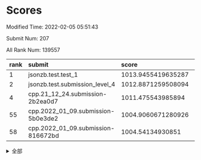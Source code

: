 # Scores

Modified Time: 2022-02-05 05:51:43

Submit Num: 207

All Rank Num: 139557

| rank |               submit               |       score        |       sigma        | pk_num |
| :--- | :--------------------------------- | :----------------- | :----------------- | :----- |
| 1    | jsonzb.test.test_1                 | 1013.9455419635287 | 0.8190995483635205 | 2701   |
| 2    | jsonzb.test.submission_level_4     | 1012.8871259508094 | 0.8009146670059987 | 2695   |
| 4    | cpp.21_12_24.submission-2b2ea0d7   | 1011.475543985894  | 0.7582943049749257 | 2694   |
| 55   | cpp.2022_01_09.submission-5b0e3de2 | 1004.9060671280926 | 0.7210350715674826 | 2695   |
| 58   | cpp.2022_01_09.submission-816672bd | 1004.54134930851   | 0.7087767608021359 | 2698   |


<details>
<summary>全部</summary>

| rank |                 submit                 |       score        |       sigma        | pk_num |
| :--- | :------------------------------------- | :----------------- | :----------------- | :----- |
| 1    | jsonzb.test.test_1                     | 1013.9455419635287 | 0.8190995483635205 | 2701   |
| 2    | jsonzb.test.submission_level_4         | 1012.8871259508094 | 0.8009146670059987 | 2695   |
| 3    | gobigger.level_3.submission_level_3_45 | 1011.841770077275  | 0.7725627247862218 | 2703   |
| 4    | cpp.21_12_24.submission-2b2ea0d7       | 1011.475543985894  | 0.7582943049749257 | 2694   |
| 5    | gobigger.level_3.submission_level_3_2  | 1011.4387318308477 | 0.7995364133594381 | 2695   |
| 6    | gobigger.level_3.submission_level_3_0  | 1011.0976451086518 | 0.7811793304791528 | 2697   |
| 7    | gobigger.level_3.submission_level_3_4  | 1011.0319598024852 | 0.7714002979499539 | 2694   |
| 8    | gobigger.level_3.submission_level_3_24 | 1010.962809234925  | 0.764569661621856  | 2699   |
| 9    | gobigger.level_3.submission_level_3_35 | 1010.872398227487  | 0.7704191420652667 | 2697   |
| 10   | gobigger.level_3.submission_level_3_1  | 1010.7611633289965 | 0.7930243514772999 | 2699   |
| 11   | gobigger.level_3.submission_level_3_46 | 1010.7015266336518 | 0.7811096409220064 | 2702   |
| 12   | gobigger.level_3.submission_level_3_25 | 1010.6953243550404 | 0.7531859693919076 | 2699   |
| 13   | gobigger.level_3.submission_level_3_20 | 1010.5736194888019 | 0.7730037333528447 | 2698   |
| 14   | gobigger.level_3.submission_level_3_39 | 1010.5458265292124 | 0.7660645377520741 | 2698   |
| 15   | gobigger.level_3.submission_level_3_34 | 1010.5364379092937 | 0.7652731098779204 | 2696   |
| 16   | gobigger.level_3.submission_level_3_47 | 1010.5310935941438 | 0.7607353499575428 | 2700   |
| 17   | gobigger.level_3.submission_level_3_26 | 1010.5217614579627 | 0.765456986357557  | 2695   |
| 18   | gobigger.level_3.submission_level_3_23 | 1010.3746654827094 | 0.7599310412727898 | 2695   |
| 19   | gobigger.level_3.submission_level_3_6  | 1010.3219432431632 | 0.7655268336811384 | 2695   |
| 20   | gobigger.level_3.submission_level_3_21 | 1010.3210896093973 | 0.7704304049212841 | 2694   |
| 21   | gobigger.level_3.submission_level_3_11 | 1010.3149367706039 | 0.7686743325368088 | 2695   |
| 22   | gobigger.level_3.submission_level_3_43 | 1010.1780173803423 | 0.7567286287830992 | 2699   |
| 23   | gobigger.level_3.submission_level_3_16 | 1010.1600194321551 | 0.7743591763489301 | 2699   |
| 24   | gobigger.level_3.submission_level_3_12 | 1010.1257531016942 | 0.7557558428707097 | 2695   |
| 25   | gobigger.level_3.submission_level_3_5  | 1010.0903848270879 | 0.756292756264162  | 2699   |
| 26   | gobigger.level_3.submission_level_3_13 | 1010.0156451442894 | 0.7442672308110994 | 2692   |
| 27   | gobigger.level_3.submission_level_3_27 | 1009.9801720629898 | 0.7559036418245714 | 2700   |
| 28   | gobigger.level_3.submission_level_3_8  | 1009.9697317848512 | 0.7591239356319357 | 2700   |
| 29   | gobigger.level_3.submission_level_3_40 | 1009.8665891051097 | 0.7561513673758204 | 2699   |
| 30   | gobigger.level_3.submission_level_3_14 | 1009.8602592094021 | 0.7658391046413665 | 2699   |
| 31   | gobigger.level_3.submission_level_3_41 | 1009.7567307802531 | 0.7451383725428059 | 2698   |
| 32   | gobigger.level_3.submission_level_3_37 | 1009.7279128984721 | 0.7567200328762741 | 2699   |
| 33   | gobigger.level_3.submission_level_3_48 | 1009.6854184211279 | 0.7516185194487438 | 2697   |
| 34   | gobigger.level_3.submission_level_3_9  | 1009.6719642631656 | 0.7584746774835731 | 2694   |
| 35   | gobigger.level_3.submission_level_3_18 | 1009.6138909893989 | 0.7592633608126411 | 2699   |
| 36   | gobigger.level_3.submission_level_3_32 | 1009.5189657306559 | 0.7623418005226161 | 2697   |
| 37   | gobigger.level_3.submission_level_3_3  | 1009.4166525075764 | 0.7520416290959813 | 2697   |
| 38   | gobigger.level_3.submission_level_3_49 | 1009.3592478776205 | 0.7403266161274223 | 2697   |
| 39   | gobigger.level_3.submission_level_3_31 | 1009.3555736249377 | 0.7588225907104603 | 2693   |
| 40   | gobigger.level_3.submission_level_3_44 | 1009.3324961610855 | 0.7655640225935829 | 2697   |
| 41   | gobigger.level_3.submission_level_3_30 | 1009.3229128472414 | 0.7734316921996669 | 2697   |
| 42   | gobigger.level_3.submission_level_3_17 | 1009.3116667536309 | 0.7639848010939215 | 2700   |
| 43   | gobigger.level_3.submission_level_3_15 | 1009.2842369791634 | 0.7561449150854567 | 2691   |
| 44   | gobigger.level_3.submission_level_3_19 | 1009.0956058414082 | 0.7265084789634775 | 2694   |
| 45   | gobigger.level_3.submission_level_3_42 | 1009.0886940878441 | 0.7482674627426712 | 2698   |
| 46   | gobigger.level_3.submission_level_3_7  | 1009.0765364811895 | 0.745512268465269  | 2697   |
| 47   | gobigger.level_3.submission_level_3_38 | 1008.9936718720743 | 0.741057556540262  | 2697   |
| 48   | gobigger.level_3.submission_level_3_36 | 1008.9927081669349 | 0.7462639467245341 | 2694   |
| 49   | gobigger.level_3.submission_level_3_22 | 1008.9070239462661 | 0.7659318535332832 | 2692   |
| 50   | gobigger.level_3.submission_level_3_29 | 1008.8819783668259 | 0.7475085702313511 | 2696   |
| 51   | gobigger.level_3.submission_level_3_10 | 1008.8690859634468 | 0.7537179987831637 | 2693   |
| 52   | gobigger.level_3.submission_level_3_28 | 1008.1353998695729 | 0.7494132196110256 | 2694   |
| 53   | gobigger.level_3.submission_level_3_33 | 1007.9366715973995 | 0.7488282979203053 | 2700   |
| 54   | gobigger.level_1.submission_level_1_15 | 1005.0642413613601 | 0.7154567197049133 | 2698   |
| 55   | cpp.2022_01_09.submission-5b0e3de2     | 1004.9060671280926 | 0.7210350715674826 | 2695   |
| 56   | gobigger.level_1.submission_level_1_16 | 1004.8000953218891 | 0.7125688670420397 | 2694   |
| 57   | gobigger.level_1.submission_level_1_12 | 1004.7349019630456 | 0.7166282066288691 | 2702   |
| 58   | cpp.2022_01_09.submission-816672bd     | 1004.54134930851   | 0.7087767608021359 | 2698   |
| 59   | gobigger.level_1.submission_level_1_26 | 1004.5352878584864 | 0.719142967723533  | 2703   |
| 60   | gobigger.level_1.submission_level_1_34 | 1004.1792955384105 | 0.7058577022253295 | 2695   |
| 61   | gobigger.level_1.submission_level_1_47 | 1004.1569072566023 | 0.7103547091168866 | 2699   |
| 62   | gobigger.level_1.submission_level_1_49 | 1004.1458887470153 | 0.7358119586549701 | 2696   |
| 63   | gobigger.level_1.submission_level_1_36 | 1004.1218117421668 | 0.7168201204319254 | 2697   |
| 64   | gobigger.level_1.submission_level_1_42 | 1004.1180584153238 | 0.7167040538687998 | 2691   |
| 65   | gobigger.level_1.submission_level_1_13 | 1004.0144742211513 | 0.7225458516663934 | 2697   |
| 66   | gobigger.level_1.submission_level_1_32 | 1003.9842270885389 | 0.721551053114734  | 2697   |
| 67   | gobigger.level_1.submission_level_1_43 | 1003.8956557134371 | 0.7270783709341367 | 2700   |
| 68   | gobigger.level_1.submission_level_1_18 | 1003.8539922721081 | 0.7198683614253899 | 2697   |
| 69   | gobigger.level_1.submission_level_1_21 | 1003.7289194630597 | 0.7095648961846582 | 2697   |
| 70   | gobigger.level_1.submission_level_1_35 | 1003.686021058327  | 0.7201554343360902 | 2698   |
| 71   | gobigger.level_1.submission_level_1_5  | 1003.6496946534666 | 0.7222432116244157 | 2695   |
| 72   | gobigger.level_1.submission_level_1_46 | 1003.6274594913392 | 0.7241768138310869 | 2694   |
| 73   | gobigger.level_1.submission_level_1_0  | 1003.592163280731  | 0.7124345856477495 | 2695   |
| 74   | gobigger.level_1.submission_level_1_24 | 1003.581111472039  | 0.722273514328401  | 2693   |
| 75   | gobigger.level_1.submission_level_1_11 | 1003.5726023152449 | 0.7100173084827901 | 2696   |
| 76   | gobigger.level_1.submission_level_1_1  | 1003.4867433217967 | 0.7155162358772651 | 2694   |
| 77   | gobigger.level_1.submission_level_1_27 | 1003.4383357457032 | 0.7242892889554946 | 2695   |
| 78   | gobigger.level_1.submission_level_1_10 | 1003.433513303541  | 0.7090863674578507 | 2698   |
| 79   | gobigger.level_1.submission_level_1_40 | 1003.2846511227341 | 0.7289150827822656 | 2700   |
| 80   | gobigger.level_1.submission_level_1_25 | 1003.2676594254498 | 0.7149298899910779 | 2698   |
| 81   | gobigger.level_1.submission_level_1_17 | 1003.2047261934936 | 0.7043456790006428 | 2692   |
| 82   | gobigger.level_1.submission_level_1_7  | 1003.1737945662646 | 0.7078697815186508 | 2698   |
| 83   | gobigger.level_1.submission_level_1_9  | 1003.1686819266868 | 0.7054372856886176 | 2701   |
| 84   | gobigger.level_1.submission_level_1_45 | 1003.1450311134266 | 0.7142341904086714 | 2695   |
| 85   | gobigger.level_1.submission_level_1_41 | 1003.1275881391716 | 0.7119139611802296 | 2696   |
| 86   | gobigger.level_1.submission_level_1_28 | 1003.0989516922862 | 0.7074961791618953 | 2693   |
| 87   | gobigger.level_1.submission_level_1_20 | 1002.9658938151496 | 0.7173018733265323 | 2701   |
| 88   | gobigger.level_1.submission_level_1_39 | 1002.9500284035648 | 0.7120071423748505 | 2694   |
| 89   | gobigger.level_1.submission_level_1_44 | 1002.9086781831596 | 0.7154517035201863 | 2690   |
| 90   | gobigger.level_1.submission_level_1_22 | 1002.8112163259302 | 0.7090122887998769 | 2694   |
| 91   | gobigger.level_1.submission_level_1_48 | 1002.779809014207  | 0.7048287761531936 | 2695   |
| 92   | gobigger.level_1.submission_level_1_30 | 1002.7351102173047 | 0.7139382803867825 | 2689   |
| 93   | gobigger.level_1.submission_level_1_4  | 1002.7138941304902 | 0.7143390803393824 | 2698   |
| 94   | gobigger.level_1.submission_level_1_8  | 1002.5980328120467 | 0.7163649292949333 | 2698   |
| 95   | gobigger.level_1.submission_level_1_6  | 1002.5013021863236 | 0.7166617151963446 | 2696   |
| 96   | gobigger.level_1.submission_level_1_31 | 1002.2845343761563 | 0.706677803669336  | 2699   |
| 97   | gobigger.level_1.submission_level_1_33 | 1002.2798994271175 | 0.7216701450009085 | 2697   |
| 98   | gobigger.level_1.submission_level_1_19 | 1002.1823264004822 | 0.7129790270718372 | 2698   |
| 99   | gobigger.level_1.submission_level_1_23 | 1002.1499553629595 | 0.7078610547289547 | 2700   |
| 100  | gobigger.level_1.submission_level_1_2  | 1002.0780154696915 | 0.7192784803504827 | 2697   |
| 101  | gobigger.level_1.submission_level_1_37 | 1002.0367992654022 | 0.7178117554752003 | 2696   |
| 102  | gobigger.level_1.submission_level_1_14 | 1001.9557420197774 | 0.7164166556132263 | 2697   |
| 103  | gobigger.level_1.submission_level_1_3  | 1001.6552670343684 | 0.6994684836128013 | 2693   |
| 104  | gobigger.level_1.submission_level_1_29 | 1001.5196143039983 | 0.7169601159075385 | 2699   |
| 105  | gobigger.level_1.submission_level_1_38 | 1001.1935566473167 | 0.729320742755492  | 2700   |
| 106  | gobigger.random.submission_random_23   | 997.3372309986457  | 0.7105034143260396 | 2695   |
| 107  | gobigger.random.submission_random_47   | 996.9518136262723  | 0.7086641782062428 | 2694   |
| 108  | gobigger.random.submission_random_15   | 996.8432954784089  | 0.714469916686402  | 2699   |
| 109  | gobigger.random.submission_random_1    | 996.7531049890309  | 0.7193444716659712 | 2699   |
| 110  | gobigger.random.submission_random_9    | 996.7314847245622  | 0.7050145336948213 | 2698   |
| 111  | gobigger.random.submission_random_21   | 996.6995105398643  | 0.7003709675550087 | 2700   |
| 112  | gobigger.random.submission_random_44   | 996.5603424257315  | 0.7050687105767088 | 2696   |
| 113  | gobigger.random.submission_random_43   | 996.5360761998484  | 0.7026443535486775 | 2699   |
| 114  | gobigger.random.submission_random_30   | 996.5353390808066  | 0.7019488370113381 | 2699   |
| 115  | gobigger.random.submission_random_19   | 996.5133752921585  | 0.714419247127983  | 2690   |
| 116  | gobigger.random.submission_random_31   | 996.4991788527068  | 0.698723441431786  | 2694   |
| 117  | gobigger.random.submission_random_38   | 996.4897379453096  | 0.7153917946039039 | 2699   |
| 118  | gobigger.random.submission_random_5    | 996.4046968466765  | 0.7023072983220623 | 2698   |
| 119  | gobigger.random.submission_random_29   | 996.3948813347944  | 0.7194133949521864 | 2694   |
| 120  | gobigger.random.submission_random_35   | 996.3552211552744  | 0.7134232153140376 | 2698   |
| 121  | gobigger.random.submission_random_32   | 996.2507050303848  | 0.7096907668893658 | 2694   |
| 122  | gobigger.random.submission_random_37   | 996.22926112371    | 0.7141975542937132 | 2701   |
| 123  | gobigger.random.submission_random_7    | 996.2209078257545  | 0.7192689252989692 | 2695   |
| 124  | gobigger.random.submission_random_48   | 996.1962456202905  | 0.7070283774459378 | 2696   |
| 125  | gobigger.random.submission_random_36   | 996.1322903694057  | 0.7285759998053771 | 2694   |
| 126  | gobigger.random.submission_random_49   | 996.099663650636   | 0.7073772989365916 | 2702   |
| 127  | gobigger.random.submission_random_27   | 996.0903807561665  | 0.7145709855164425 | 2697   |
| 128  | gobigger.random.submission_random_16   | 996.0274073717377  | 0.7160209834896301 | 2693   |
| 129  | gobigger.random.submission_random_13   | 995.9187213487699  | 0.7088947002561441 | 2704   |
| 130  | gobigger.random.submission_random_20   | 995.899299905295   | 0.7110032068669803 | 2696   |
| 131  | gobigger.random.submission_random_11   | 995.8933194699674  | 0.7228660320429979 | 2695   |
| 132  | gobigger.random.submission_random_41   | 995.891115321505   | 0.7078059600059888 | 2700   |
| 133  | gobigger.random.submission_random_10   | 995.8470430820415  | 0.717763528421418  | 2693   |
| 134  | gobigger.random.submission_random_40   | 995.8389811558505  | 0.7110662719085462 | 2695   |
| 135  | gobigger.random.submission_random_3    | 995.8265533878733  | 0.7122664375560325 | 2698   |
| 136  | gobigger.random.submission_random_39   | 995.7940878363919  | 0.709425565436331  | 2698   |
| 137  | gobigger.random.submission_random_14   | 995.7613326632788  | 0.7185481690978351 | 2695   |
| 138  | gobigger.random.submission_random_18   | 995.7605747434022  | 0.7186718497664887 | 2697   |
| 139  | gobigger.random.submission_random_46   | 995.6319088407984  | 0.7109417057632624 | 2695   |
| 140  | gobigger.random.submission_random_4    | 995.5551321405425  | 0.719410191984098  | 2702   |
| 141  | gobigger.random.submission_random_28   | 995.540482452578   | 0.7070011008384128 | 2698   |
| 142  | gobigger.random.submission_random_45   | 995.5355532815295  | 0.7071602778504051 | 2697   |
| 143  | gobigger.random.submission_random_17   | 995.512451978676   | 0.7061033997141163 | 2698   |
| 144  | gobigger.random.submission_random_24   | 995.4545772830804  | 0.6938259852628323 | 2699   |
| 145  | gobigger.random.submission_random_12   | 995.4211662261243  | 0.7040846823089421 | 2692   |
| 146  | gobigger.random.submission_random_25   | 995.3140242884685  | 0.704690593741531  | 2697   |
| 147  | gobigger.random.submission_random_8    | 995.2608561125317  | 0.7164055805057905 | 2698   |
| 148  | gobigger.random.submission_random_26   | 995.2589485199197  | 0.7151737731709831 | 2701   |
| 149  | gobigger.random.submission_random_2    | 995.1381532922394  | 0.7131177042772615 | 2691   |
| 150  | gobigger.random.submission_random_6    | 995.0876555718839  | 0.7237595968424642 | 2696   |
| 151  | gobigger.random.submission_random_33   | 994.9900540776042  | 0.7063345757318928 | 2697   |
| 152  | gobigger.random.submission_random_42   | 994.8751653108973  | 0.7216506440630702 | 2699   |
| 153  | gobigger.random.submission_random_34   | 994.8531316898119  | 0.742854027169236  | 2694   |
| 154  | gobigger.random.submission_random_22   | 994.7920906499343  | 0.7114417696382339 | 2694   |
| 155  | gobigger.random.submission_random_0    | 994.4224476179874  | 0.7128029408393051 | 2699   |
| 156  | gobigger.level_2.submission_level_2_12 | 994.2940980204474  | 0.7304942331517148 | 2700   |
| 157  | gobigger.level_2.submission_level_2_34 | 994.0993217180946  | 0.7231097641438055 | 2700   |
| 158  | gobigger.level_2.submission_level_2_20 | 993.5688231495576  | 0.7404487045520576 | 2696   |
| 159  | gobigger.level_2.submission_level_2_47 | 993.5388905245853  | 0.7310904705242594 | 2698   |
| 160  | gobigger.level_2.submission_level_2_37 | 993.412437063186   | 0.734073720184838  | 2698   |
| 161  | gobigger.level_2.submission_level_2_42 | 993.3346287458685  | 0.7550179716870797 | 2698   |
| 162  | gobigger.level_2.submission_level_2_15 | 993.3192463018099  | 0.7334383388314071 | 2699   |
| 163  | gobigger.level_2.submission_level_2_14 | 993.1957834553765  | 0.7455225700306464 | 2698   |
| 164  | gobigger.level_2.submission_level_2_23 | 993.1000266863349  | 0.7302161575460491 | 2698   |
| 165  | gobigger.level_2.submission_level_2_25 | 992.9091666799326  | 0.7360560473085259 | 2702   |
| 166  | gobigger.level_2.submission_level_2_36 | 992.8667819507834  | 0.7371816364227756 | 2700   |
| 167  | gobigger.level_2.submission_level_2_22 | 992.8328509590601  | 0.741428993509188  | 2699   |
| 168  | gobigger.level_2.submission_level_2_9  | 992.7989088393068  | 0.7491402752897576 | 2697   |
| 169  | gobigger.level_2.submission_level_2_44 | 992.7740863072358  | 0.7324751676919812 | 2696   |
| 170  | gobigger.level_2.submission_level_2_3  | 992.735203973831   | 0.7321469918050836 | 2701   |
| 171  | gobigger.level_2.submission_level_2_31 | 992.6014333032375  | 0.7366302361592876 | 2694   |
| 172  | gobigger.level_2.submission_level_2_35 | 992.5730558666909  | 0.7317879492839893 | 2697   |
| 173  | gobigger.level_2.submission_level_2_40 | 992.5319259331942  | 0.7344922835565563 | 2693   |
| 174  | gobigger.level_2.submission_level_2_19 | 992.5190399413716  | 0.7306013468882516 | 2698   |
| 175  | gobigger.level_2.submission_level_2_13 | 992.4253152292996  | 0.7314357516899973 | 2700   |
| 176  | gobigger.level_2.submission_level_2_0  | 992.4142296015926  | 0.7540324704446592 | 2691   |
| 177  | gobigger.level_2.submission_level_2_1  | 992.3624081617569  | 0.7372047001519788 | 2697   |
| 178  | gobigger.level_2.submission_level_2_26 | 992.3087036347612  | 0.7474275374575382 | 2701   |
| 179  | gobigger.level_2.submission_level_2_18 | 992.3010190563318  | 0.7368368975624251 | 2701   |
| 180  | gobigger.level_2.submission_level_2_27 | 992.2528116631738  | 0.7450707811719744 | 2693   |
| 181  | gobigger.level_2.submission_level_2_43 | 992.0633114831988  | 0.7366940151171988 | 2697   |
| 182  | gobigger.level_2.submission_level_2_2  | 992.0631420432817  | 0.744473713248211  | 2694   |
| 183  | gobigger.level_2.submission_level_2_33 | 992.0114710532762  | 0.7669441167858863 | 2695   |
| 184  | gobigger.level_2.submission_level_2_7  | 991.9672965859667  | 0.7539399729527789 | 2692   |
| 185  | gobigger.level_2.submission_level_2_30 | 991.9173782049035  | 0.7433647782298213 | 2698   |
| 186  | gobigger.level_2.submission_level_2_32 | 991.9127768512138  | 0.7592533360252145 | 2692   |
| 187  | gobigger.level_2.submission_level_2_8  | 991.8963485952137  | 0.7501537574142426 | 2696   |
| 188  | gobigger.level_2.submission_level_2_39 | 991.8780832490938  | 0.7269942164385688 | 2695   |
| 189  | gobigger.level_2.submission_level_2_38 | 991.8442759954595  | 0.7689289794967172 | 2689   |
| 190  | gobigger.level_2.submission_level_2_48 | 991.6855433074128  | 0.7574168932080032 | 2692   |
| 191  | gobigger.level_2.submission_level_2_46 | 991.6605928345551  | 0.7383681190527097 | 2697   |
| 192  | gobigger.level_2.submission_level_2_17 | 991.590448151229   | 0.7461051950009868 | 2693   |
| 193  | gobigger.level_2.submission_level_2_49 | 991.5049421393485  | 0.7607212563889576 | 2697   |
| 194  | gobigger.level_2.submission_level_2_11 | 991.4948478531072  | 0.7713753293255123 | 2700   |
| 195  | gobigger.level_2.submission_level_2_24 | 991.2395510504597  | 0.7607054688407267 | 2697   |
| 196  | gobigger.level_2.submission_level_2_45 | 991.2015565449997  | 0.7544582486933842 | 2699   |
| 197  | gobigger.level_2.submission_level_2_6  | 991.0725956146837  | 0.7451725376333959 | 2698   |
| 198  | gobigger.level_2.submission_level_2_29 | 991.055711666187   | 0.7520893992051253 | 2696   |
| 199  | gobigger.level_2.submission_level_2_21 | 991.0448215475933  | 0.7449921237183176 | 2697   |
| 200  | gobigger.level_2.submission_level_2_4  | 991.0140612484001  | 0.767075464545065  | 2699   |
| 201  | gobigger.level_2.submission_level_2_16 | 990.964463188833   | 0.7635094534824588 | 2696   |
| 202  | gobigger.level_2.submission_level_2_10 | 990.7670274778029  | 0.7484723068883704 | 2696   |
| 203  | gobigger.level_2.submission_level_2_5  | 989.9641385972344  | 0.7594093291724928 | 2693   |
| 204  | gobigger.level_2.submission_level_2_28 | 989.5549178801352  | 0.7668321011763081 | 2697   |
| 205  | gobigger.level_2.submission_level_2_41 | 989.4049170411145  | 0.7971705067519855 | 2699   |
| 206  | gobigger.none.submission_none_0        | 977.2553264525902  | 1.4068371942643267 | 2696   |
| 207  | gobigger.none.submission_none_1        | 975.6424251781588  | 1.4979647649579453 | 2702   |

</details>